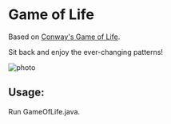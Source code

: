 # Game of Life

Based on [Conway's Game of Life](https://www.conwaylife.com/wiki/Conway%27s_Game_of_Life).

Sit back and enjoy the ever-changing patterns!

![photo](https://user-images.githubusercontent.com/116169018/196717379-93dae8fa-dc16-49e8-9a0d-59a1d46e0a5a.gif)

## Usage: 
Run GameOfLife.java.
